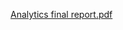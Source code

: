 [Analytics final report.pdf](https://github.com/user-attachments/files/18759630/Analytics.final.report.pdf)

